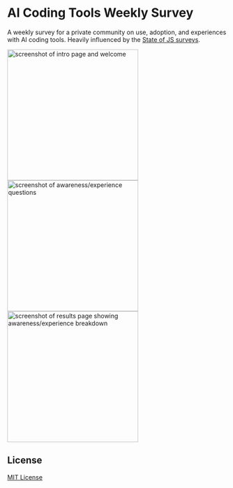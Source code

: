 # AI Coding Tools Weekly Survey

A weekly survey for a private community on use, adoption, and experiences with AI coding tools. Heavily influenced by the [State of JS surveys](https://stateofjs.com/).

<img width="300" alt="screenshot of intro page and welcome" src="https://github.com/user-attachments/assets/79816fab-686f-41f8-987b-00e0a2c2caba" />
<img width="300" alt="screenshot of awareness/experience questions" src="https://github.com/user-attachments/assets/28da240b-a9fb-4697-b7f7-ebff694e9cd4" />
<img width="300" alt="screenshot of results page showing awareness/experience breakdown" src="https://github.com/user-attachments/assets/c3e56d1f-5043-4a00-942c-79494e6c293e" />

## License

[MIT License](LICENSE)
